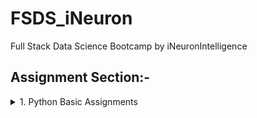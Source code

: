 # FSDS_iNeuron
Full Stack Data Science Bootcamp by iNeuronIntelligence

## Assignment Section:-

<details><summary>1. Python Basic Assignments </summary>
  
<details><summary>2. Python Programming Assignments </summary>
<p>
